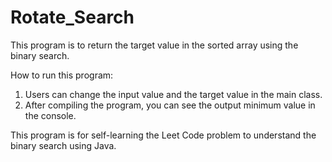 # Rotate_Search 
This program is to return the target value in the sorted array using the binary search.

How to run this program:
1) Users can change the input value and the target value in the main class.
2) After compiling the program, you can see the output minimum value in the console.


This program is for self-learning the Leet Code problem to understand the binary search using Java.
